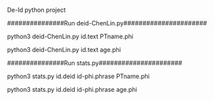 De-Id python project

###############Run deid-ChenLin.py######################

python3 deid-ChenLin.py id.text PTname.phi

python3 deid-ChenLin.py id.text age.phi 


###############Run stats.py######################

python3 stats.py id.deid id-phi.phrase PTname.phi

python3 stats.py id.deid id-phi.phrase age.phi

